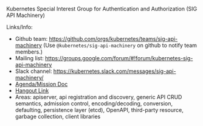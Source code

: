 Kubernetes Special Interest Group for Authentication and Authorization (SIG API Machinery)

Links/Info:
* Github team: https://github.com/orgs/kubernetes/teams/sig-api-machinery (Use `@kubernetes/sig-api-machinery` on github to notify team members.)
* Mailing list: https://groups.google.com/forum/#!forum/kubernetes-sig-api-machinery
* Slack channel: https://kubernetes.slack.com/messages/sig-api-machinery/
* [Agenda/Mission Doc](https://goo.gl/x5nWrF)
* [Hangout Link](https://staging.talkgadget.google.com/hangouts/_/google.com/kubernetes-sig)
* Areas: apiserver, api registration and discovery, generic API CRUD semantics, admission control, encoding/decoding, conversion, defaulting, persistence layer (etcd), OpenAPI, third-party resource, garbage collection, client libraries
